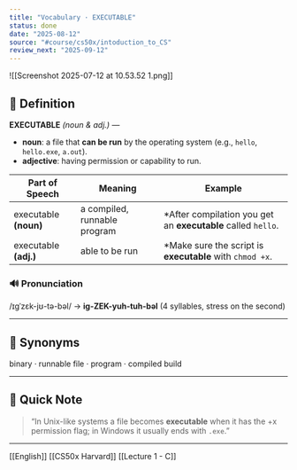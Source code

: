 ```yaml
---
title: "Vocabulary · EXECUTABLE"
status: done
date: "2025-08-12"
source: "#course/cs50x/intoduction_to_CS"
review_next: "2025-09-12"
---
```


![[Screenshot 2025-07-12 at 10.53.52 1.png]]

## 📖 Definition  
**EXECUTABLE** *(noun & adj.)* —  
- **noun**: a file that **can be run** by the operating system (e.g., `hello`, `hello.exe`, `a.out`).  
- **adjective**: having permission or capability to run.  

| Part of Speech | Meaning | Example |
|----------------|---------|---------|
| executable **(noun)** | a compiled, runnable program | *After compilation you get an **executable** called `hello`. | 
| executable **(adj.)** | able to be run | *Make sure the script is **executable** with `chmod +x`. |

### 🔊 Pronunciation  
/ɪɡˈzɛk-jʊ-tə-bəl/ → **ig-ZEK-yuh-tuh-bəl** (4 syllables, stress on the second)

---

## 🟰 Synonyms  
binary · runnable file · program · compiled build  

---

## 📝 Quick Note  
> “In Unix-like systems a file becomes **executable** when it has the +x permission flag; in Windows it usually ends with `.exe`.”

---

[[English]] [[CS50x Harvard]] [[Lecture 1 - C]]